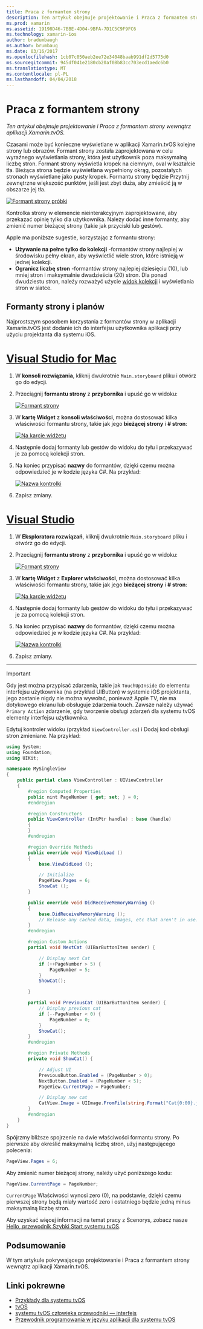 ```yaml
---
title: Praca z formantem strony
description: Ten artykuł obejmuje projektowanie i Praca z formantem strony wewnątrz aplikacji Xamarin.tvOS.
ms.prod: xamarin
ms.assetid: 19198D46-7BBE-4D04-9BFA-7D1C5C9F9FC6
ms.technology: xamarin-ios
author: bradumbaugh
ms.author: brumbaug
ms.date: 03/16/2017
ms.openlocfilehash: 1cb07c050aeb2ee72e34048baab991df2d5775d0
ms.sourcegitcommit: 945df041e2180cb20af08b83cc703ecd1aedc6b0
ms.translationtype: MT
ms.contentlocale: pl-PL
ms.lasthandoff: 04/04/2018
---
```

# <a name="working-with-page-control"></a>Praca z formantem strony

_Ten artykuł obejmuje projektowanie i Praca z formantem strony wewnątrz aplikacji Xamarin.tvOS._

Czasami może być konieczne wyświetlane w aplikacji Xamarin.tvOS kolejne strony lub obrazów. Formant strony została zaprojektowana w celu wyraźnego wyświetlania strony, która jest użytkownik poza maksymalną liczbę stron. Formant strony wyświetla kropek na ciemnym, oval w kształcie tła. Bieżąca strona będzie wyświetlana wypełniony okrąg, pozostałych stronach wyświetlane jako pusty kropek. Formantu strony będzie Przytnij zewnętrzne większość punktów, jeśli jest zbyt duża, aby zmieścić ją w obszarze jej tła.

[![](page-controls-images/page01.png "Formant strony próbki")](page-controls-images/page01.png#lightbox)

Kontrolka strony w elemencie nieinterakcyjnym zaprojektowane, aby przekazać opinię tylko dla użytkownika. Należy dodać inne formanty, aby zmienić numer bieżącej strony (takie jak przyciski lub gestów).

Apple ma poniższe sugestie, korzystając z formantu strony:

- **Używanie na pełne tylko do kolekcji** -formantów strony najlepiej w środowisku pełny ekran, aby wyświetlić wiele stron, które istnieją w jednej kolekcji.
- **Ogranicz liczbę stron** -formantów strony najlepiej dziesięciu (10), lub mniej stron i maksymalnie dwadzieścia (20) stron. Dla ponad dwudziestu stron, należy rozważyć użycie [widok kolekcji](~/ios/tvos/user-interface/collection-views.md) i wyświetlania stron w siatce.

<a name="Page-Controls-and-Storyboards" />

## <a name="page-controls-and-storyboards"></a>Formanty strony i planów

Najprostszym sposobem korzystania z formantów strony w aplikacji Xamarin.tvOS jest dodanie ich do interfejsu użytkownika aplikacji przy użyciu projektanta dla systemu iOS.

# <a name="visual-studio-for-mactabvsmac"></a>[Visual Studio for Mac](#tab/vsmac)

    
1. W **konsoli rozwiązania**, kliknij dwukrotnie `Main.storyboard` pliku i otwórz go do edycji.
1. Przeciągnij **formantu strony** z **przybornika** i upuść go w widoku: 

    [![](page-controls-images/page02.png "Formant strony")](page-controls-images/page02.png#lightbox)
1. W **kartę Widget** z **konsoli właściwości**, można dostosować kilka właściwości formantu strony, takie jak jego **bieżącej strony** i **# stron**: 

    [![](page-controls-images/page03.png "Na karcie widżetu")](page-controls-images/page03.png#lightbox)
1. Następnie dodaj formanty lub gestów do widoku do tyłu i przekazywać je za pomocą kolekcji stron.
1. Na koniec przypisać **nazwy** do formantów, dzięki czemu można odpowiedzieć je w kodzie języka C#. Na przykład: 

    [![](page-controls-images/page04.png "Nazwa kontrolki")](page-controls-images/page04.png#lightbox)
1. Zapisz zmiany.
    

# <a name="visual-studiotabvswin"></a>[Visual Studio](#tab/vswin)

    
1. W **Eksploratora rozwiązań**, kliknij dwukrotnie `Main.storyboard` pliku i otwórz go do edycji.
1. Przeciągnij **formantu strony** z **przybornika** i upuść go w widoku: 

    [![](page-controls-images/page02-vs.png "Formant strony")](page-controls-images/page02-vs.png#lightbox)
1. W **kartę Widget** z **Explorer właściwości**, można dostosować kilka właściwości formantu strony, takie jak jego **bieżącej strony** i **# stron**: 

    [![](page-controls-images/page03-vs.png "Na karcie widżetu")](page-controls-images/page03-vs.png#lightbox)
1. Następnie dodaj formanty lub gestów do widoku do tyłu i przekazywać je za pomocą kolekcji stron.
1. Na koniec przypisać **nazwy** do formantów, dzięki czemu można odpowiedzieć je w kodzie języka C#. Na przykład: 

    [![](page-controls-images/page04-vs.png "Nazwa kontrolki")](page-controls-images/page04-vs.png#lightbox)
1. Zapisz zmiany.
    

-----

> [!IMPORTANT]
> Gdy jest można przypisać zdarzenia, takie jak `TouchUpInside` do elementu interfejsu użytkownika (na przykład UIButton) w systemie iOS projektanta, jego zostanie nigdy nie można wywołać, ponieważ Apple TV, nie ma dotykowego ekranu lub obsługuje zdarzenia touch. Zawsze należy używać `Primary Action` zdarzenie, gdy tworzenie obsługi zdarzeń dla systemu tvOS elementy interfejsu użytkownika.




Edytuj kontroler widoku (przykład `ViewController.cs`) i Dodaj kod obsługi stron zmieniane. Na przykład:

```csharp
using System;
using Foundation;
using UIKit;

namespace MySingleView
{
    public partial class ViewController : UIViewController
    {
        #region Computed Properties
        public nint PageNumber { get; set; } = 0;
        #endregion

        #region Constructors
        public ViewController (IntPtr handle) : base (handle)
        {
        }
        #endregion

        #region Override Methods
        public override void ViewDidLoad ()
        {
            base.ViewDidLoad ();

            // Initialize
            PageView.Pages = 6;
            ShowCat ();
        }

        public override void DidReceiveMemoryWarning ()
        {
            base.DidReceiveMemoryWarning ();
            // Release any cached data, images, etc that aren't in use.
        }
        #endregion

        #region Custom Actions
        partial void NextCat (UIBarButtonItem sender) {

            // Display next Cat
            if (++PageNumber > 5) {
                PageNumber = 5;
            }
            ShowCat();

        }

        partial void PreviousCat (UIBarButtonItem sender) {
            // Display previous cat
            if (--PageNumber < 0) {
                PageNumber = 0;
            }
            ShowCat();
        }
        #endregion

        #region Private Methods
        private void ShowCat() {

            // Adjust UI
            PreviousButton.Enabled = (PageNumber > 0);
            NextButton.Enabled = (PageNumber < 5);
            PageView.CurrentPage = PageNumber;

            // Display new cat
            CatView.Image = UIImage.FromFile(string.Format("Cat{0:00}.jpg",PageNumber+1));
        }
        #endregion
    }
}
```

Spójrzmy bliższe spojrzenie na dwie właściwości formantu strony. Po pierwsze aby określić maksymalną liczbę stron, użyj następującego polecenia:

```csharp
PageView.Pages = 6;
```

Aby zmienić numer bieżącej strony, należy użyć poniższego kodu:

```csharp
PageView.CurrentPage = PageNumber;
```

`CurrentPage` Właściwości wynosi zero (0), na podstawie, dzięki czemu pierwszej strony będą miały wartość zero i ostatniego będzie jedną minus maksymalną liczbę stron.

Aby uzyskać więcej informacji na temat pracy z Scenorys, zobacz nasze [Hello, przewodnik Szybki Start systemu tvOS](~/ios/tvos/get-started/hello-tvos.md). 

<a name="Summary" />

## <a name="summary"></a>Podsumowanie

W tym artykule pokrywającego projektowanie i Praca z formantem strony wewnątrz aplikacji Xamarin.tvOS.



## <a name="related-links"></a>Linki pokrewne

- [Przykłady dla systemu tvOS](https://developer.xamarin.com/samples/tvos/all/)
- [tvOS](https://developer.apple.com/tvos/)
- [systemu tvOS człowieka przewodniki — interfejs](https://developer.apple.com/tvos/human-interface-guidelines/)
- [Przewodnik programowania w języku aplikacji dla systemu tvOS](https://developer.apple.com/library/prerelease/tvos/documentation/General/Conceptual/AppleTV_PG/)
